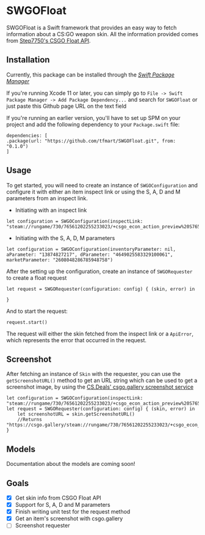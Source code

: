# SWGOFloat

SWGOFloat is a Swift framework that provides an easy way to fetch information about a CS:GO weapon skin. All the information provided comes from [Step7750's CSGO Float API](https://github.com/Step7750/CSGOFloat).

## Installation

Currently, this package can be installed through the *[Swift Package Manager](https://swift.org/package-manager/)*

If you're running Xcode 11 or later, you can simply go to `File -> Swift Package Manager -> Add Package Dependency...` and search for `SWGOFloat` or just paste this Github page URL on the text field

If you're running an earlier version, you'll have to set up SPM on your project and add the following dependency to your `Package.swift` file:

```
dependencies: [
.package(url: "https://github.com/tfmart/SWGOFloat.git", from: "0.1.0")
]
```

## Usage

To get started, you will need to create an instance of `SWGOConfiguration` and configure it with either an item inspect link or using the S, A, D and M parameters from an inspect link. 

* Initiating with an inspect link

```
let configuration = SWGOConfiguration(inspectLink: "steam://rungame/730/76561202255233023/+csgo_econ_action_preview%20S76561198084749846A698323590D7935523998312483177")
```

* Initiating with the S, A, D, M parameters

```
let configuration = SWGOConfiguration(inventoryParameter: nil, aParameter: "13874827217", dParameter: "4649025583329100061", marketParameter: "2608048286785948758")
```

After the setting up the configuration, create an instance of  `SWGORequester` to create a float request

```
let request = SWGORequester(configuration: config) { (skin, error) in
    
}
```

And to start the request:

```
request.start()
```

The request will either the skin fetched from the inspect link or a `ApiError`, which represents the error that occurred in the request.

## Screenshot

After fetching an instance of  `Skin` with the requester, you can use the `getScreenshotURL()` method to get an URL string which can be used to get a screenshot image, by using the [CS.Deals' csgo.gallery screenshot service](https://cs.deals/pt/screenshot)

```
let configuration = SWGOConfiguration(inspectLink: "steam://rungame/730/76561202255233023/+csgo_econ_action_preview%20S76561198084749846A698323590D7935523998312483177")
let request = SWGORequester(configuration: config) { (skin, error) in
    let screenshotURL = skin.getScreenshotURL()
    //Returns "https://csgo.gallery/steam://rungame/730/76561202255233023/+csgo_econ_action_preview%20S76561198084749846A698323590D7935523998312483177"
}

```

## Models

Documentation about the models are coming soon!

## Goals

- [x] Get skin info from CSGO Float API
- [x] Support for S, A, D and M parameters
- [x] Finish writing unit test for the request method
- [x] Get an item's screenshot with csgo.gallery
- [ ] Screenshot requester
